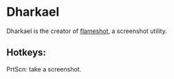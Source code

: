 # Dharkael

Dharkael is the creator of
[flameshot](https://github.com/lupoDharkael/flameshot), a screenshot
utility.

## Hotkeys:
PrtScn: take a screenshot.
